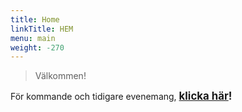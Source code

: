 ```yaml
---
title: Home
linkTitle: HEM
menu: main
weight: -270
---
```


> Välkommen!

För kommande och tidigare evenemang, <span style="font-size:larger;"><b>[klicka här](/tags/evenemang)!</b></span>

<!-- https://orebrolakare.netlify.com/tags/Evenemang -->
